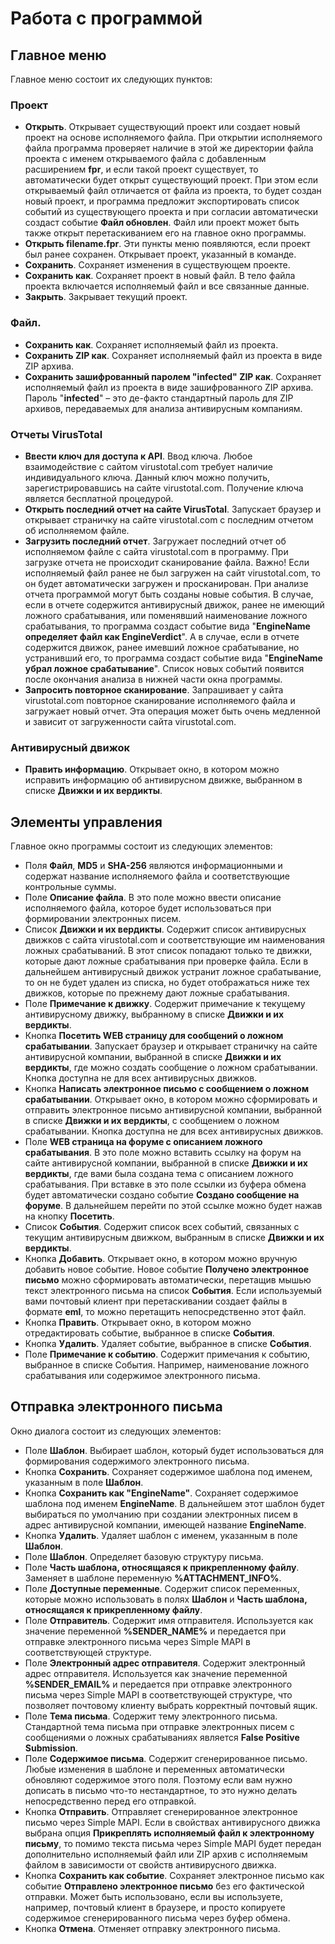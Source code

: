 # Работа с программой
## Главное меню
Главное меню состоит их следующих пунктов:
### Проект
* **Открыть**. Открывает существующий проект или создает новый проект на основе исполняемого файла. При открытии исполняемого файла программа проверяет наличие в этой же директории файла проекта с именем открываемого файла с добавленным расширением **fpr**, и если такой проект существует, то автоматически будет открыт существующий проект. При этом если открываемый файл отличается от файла из проекта, то будет создан новый проект, и программа предложит экспортировать список событий из существующего проекта и при согласии автоматически создаст событие **Файл обновлен**. Файл или проект может быть также открыт перетаскиванием его на главное окно программы.
* **Открыть filename.fpr**. Эти пункты меню появляются, если проект был ранее сохранен. Открывает проект, указанный в команде.
* **Сохранить**. Сохраняет изменения в существующем проекте.
* **Сохранить как**. Сохраняет проект в новый файл. В тело файла проекта включается исполняемый файл и все связанные данные.
* **Закрыть**. Закрывает текущий проект.
### Файл.
* **Сохранить как**. Сохраняет исполняемый файл из проекта.
* **Сохранить ZIP как**. Сохраняет исполняемый файл из проекта в виде ZIP архива.
* **Сохранить зашифрованный паролем "infected" ZIP как**. Сохраняет исполняемый файл из проекта в виде зашифрованного ZIP архива. Пароль "**infected**" – это де-факто стандартный пароль для ZIP архивов, передаваемых для анализа антивирусным компаниям.
### Отчеты VirusTotal
* **Ввести ключ для доступа к API**. Ввод ключа. Любое взаимодействие с сайтом virustotal.com требует наличие индивидуального ключа. Данный ключ можно получить, зарегистрировавшись на сайте virustotal.com. Получение ключа является бесплатной процедурой.
* **Открыть последний отчет на сайте VirusTotal**. Запускает браузер и открывает страничку на сайте virustotal.com с последним отчетом об исполняемом файле.
* **Загрузить последний отчет**. Загружает последний отчет об исполняемом файле с сайта virustotal.com в программу. При загрузке отчета не происходит сканирование файла. Важно! Если исполняемый файл ранее не был загружен на сайт virustotal.com, то он будет автоматически загружен и просканирован. При анализе отчета программой могут быть созданы новые события. В случае, если в отчете содержится антивирусный движок, ранее не имеющий ложного срабатывания, или поменявший наименование ложного срабатывания, то программа создаст событие вида "**EngineName определяет файл как EngineVerdict**". А в случае, если в отчете содержится движок, ранее имевший ложное срабатывание, но устранивший его, то программа создаст событие вида "**EngineName убрал ложное срабатывание**". Список новых событий появится после окончания анализа в нижней части окна программы.
* **Запросить повторное сканирование**. Запрашивает у сайта virustotal.com повторное сканирование исполняемого файла и загружает новый отчет. Эта операция может быть очень медленной и зависит от загруженности сайта virustotal.com.
### Антивирусный движок
* **Править информацию**. Открывает окно, в котором можно исправить информацию об антивирусном движке, выбранном в списке **Движки и их вердикты**.
## Элементы управления
Главное окно программы состоит из следующих элементов:
* Поля **Файл**, **MD5** и **SHA-256** являются информационными и содержат название исполняемого файла и соответствующие контрольные суммы.
* Поле **Описание файла**. В это поле можно ввести описание исполняемого файла, которое будет использоваться при формировании электронных писем.
* Список **Движки и их вердикты**. Содержит список антивирусных движков с сайта virustotal.com и соответствующие им наименования ложных срабатываний. В этот список попадают только те движки, которые дают ложные срабатывания при проверке файла. Если в дальнейшем антивирусный движок устранит ложное срабатывание, то он не будет удален из списка, но будет отображаться ниже тех движков, которые по прежнему дают ложные срабатывания.
* Поле **Примечание к движку**. Содержит примечание к текущему антивирусному движку, выбранному в списке **Движки и их вердикты**.
* Кнопка **Посетить WEB страницу для сообщений о ложном срабатывании**. Запускает браузер и открывает страничку на сайте антивирусной компании, выбранной в списке **Движки и их вердикты**, где можно создать сообщение о ложном срабатывании. Кнопка доступна не для всех антивирусных движков.
* Кнопка **Написать электронное письмо с сообщением о ложном срабатывании**. Открывает окно, в котором можно сформировать и отправить электронное письмо антивирусной компании, выбранной в списке **Движки и их вердикты**, с сообщением о ложном срабатывании. Кнопка доступна не для всех антивирусных движков.
* Поле **WEB страница на форуме с описанием ложного срабатывания**. В это поле можно вставить ссылку на форум на сайте антивирусной компании, выбранной в списке **Движки и их вердикты**, где вами была создана тема с описанием ложного срабатывания. При вставке в это поле ссылки из буфера обмена будет автоматически создано событие **Создано сообщение на форуме**. В дальнейшем перейти по этой ссылке можно будет нажав на кнопку **Посетить**.
* Список **События**. Содержит список всех событий, связанных с текущим антивирусным движком, выбранным в списке **Движки и их вердикты**.
* Кнопка **Добавить**. Открывает окно, в котором можно вручную добавить новое событие. Новое событие **Получено электронное письмо** можно сформировать автоматически, перетащив мышью текст электронного письма на список **События**. Если используемый вами почтовый клиент при перетаскивании создает файлы в формате **eml**, то можно перетащить непосредственно этот файл.
* Кнопка **Править**. Открывает окно, в котором можно отредактировать событие, выбранное в списке **События**.
* Кнопка **Удалить**. Удаляет событие, выбранное в списке **События**.
* Поле **Примечание к событию**. Содержит примечания к событию, выбранное в списке События. Например, наименование ложного срабатывания или содержимое электронного письма.
## Отправка электронного письма
Окно диалога состоит из следующих элементов:
* Поле **Шаблон**. Выбирает шаблон, который будет использоваться для формирования содержимого электронного письма.
* Кнопка **Сохранить**. Сохраняет содержимое шаблона под именем, указанным в поле **Шаблон**. 
* Кнопка **Сохранить как "EngineName"**. Сохраняет содержимое шаблона под именем **EngineName**. В дальнейшем этот шаблон будет выбираться по умолчанию при создании электронных писем в адрес антивирусной компании, имеющей название **EngineName**.
* Кнопка **Удалить**. Удаляет шаблон с именем, указанным в поле **Шаблон**.
* Поле **Шаблон**. Определяет базовую структуру письма.
* Поле **Часть шаблона, относящаяся к прикрепленному файлу**. Заменяет в шаблоне переменную **%ATTACHMENT_INFO%**.
* Поле **Доступные переменные**. Содержит список переменных, которые можно использовать в полях **Шаблон** и **Часть шаблона, относящаяся к прикрепленному файлу**.
* Поле **Отправитель**. Содержит имя отправителя. Используется как значение переменной **%SENDER_NAME%** и передается при отправке электронного письма через Simple MAPI в соответствующей структуре.
* Поле **Электронный адрес отправителя**. Содержит электронный адрес отправителя. Используется как значение переменной **%SENDER_EMAIL%** и передается при отправке электронного письма через Simple MAPI в соответствующей структуре, что позволяет почтовому клиенту выбрать корректный почтовый ящик.
* Поле **Тема письма**. Содержит тему электронного письма. Стандартной тема письма при отправке электронных писем с сообщениями о ложных срабатываниях является **False Positive Submission**.
* Поле **Содержимое письма**. Содержит сгенерированное письмо. Любые изменения в шаблоне и переменных автоматически обновляют содержимое этого поля. Поэтому если вам нужно дописать в письмо что-то нестандартное, то это нужно делать непосредственно перед его отправкой.
* Кнопка **Отправить**. Отправляет сгенерированное электронное письмо через Simple MAPI. Если в свойствах антивирусного движка выбрана опция **Прикреплять исполняемый файл к электронному письму**, то помимо текста письма через Simple MAPI будет передан дополнительно исполняемый файл или ZIP архив с исполняемым файлом в зависимости от свойств антивирусного движка.
* Кнопка **Сохранить как событие**. Сохраняет электронное письмо как событие **Отправлено электронное письмо** без его фактической отправки. Может быть использовано, если вы используете, например, почтовый клиент в браузере, и просто копируете содержимое сгенерированного письма через буфер обмена.
* Кнопка **Отмена**. Отменяет отправку электронного письма.
